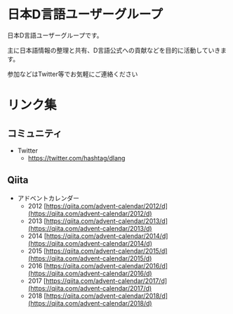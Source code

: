 # 日本D言語ユーザーグループ

日本D言語ユーザーグループです。

主に日本語情報の整理と共有、D言語公式への貢献などを目的に活動していきます。

参加などはTwitter等でお気軽にご連絡ください

# リンク集

## コミュニティ
- Twitter
    - https://twitter.com/hashtag/dlang

## Qiita
- アドベントカレンダー
    - 2012 [https://qiita.com/advent-calendar/2012/d](https://qiita.com/advent-calendar/2012/d)
    - 2013 [https://qiita.com/advent-calendar/2013/d](https://qiita.com/advent-calendar/2013/d)
    - 2014 [https://qiita.com/advent-calendar/2014/d](https://qiita.com/advent-calendar/2014/d)
    - 2015 [https://qiita.com/advent-calendar/2015/d](https://qiita.com/advent-calendar/2015/d)
    - 2016 [https://qiita.com/advent-calendar/2016/d](https://qiita.com/advent-calendar/2016/d)
    - 2017 [https://qiita.com/advent-calendar/2017/d](https://qiita.com/advent-calendar/2017/d)
    - 2018 [https://qiita.com/advent-calendar/2018/d](https://qiita.com/advent-calendar/2018/d)
